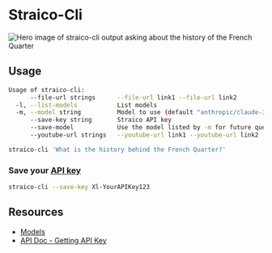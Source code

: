 # Straico-Cli

![Hero image of straico-cli output asking about the history of the French Quarter](https://github.com/user-attachments/assets/4a0f14f8-c4c2-4dc8-aedf-706e85c3535e)

## Usage

```bash
Usage of straico-cli:
      --file-url strings      --file-url link1 --file-url link2
  -l, --list-models           List models
  -m, --model string          Model to use (default "anthropic/claude-3-haiku:beta")
      --save-key string       Straico API key
      --save-model            Use the model listed by -m for future queries
      --youtube-url strings   --youtube-url link1 --youtube-url link2
```

```bash
straico-cli 'What is the history behind the French Quarter?'
```

### Save your [API key](https://documenter.getpostman.com/view/5900072/2s9YyzddrR)
```bash
straico-cli --save-key Xl-YourAPIKey123
```

## Resources
- [Models](https://straico.com/multimodel/)
- [API Doc - Getting API Key](https://documenter.getpostman.com/view/5900072/2s9YyzddrR)
